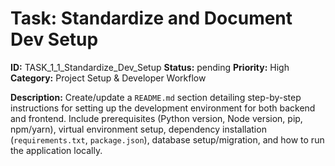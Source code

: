 # Task: Standardize and Document Dev Setup

**ID:** TASK_1_1_Standardize_Dev_Setup
**Status:** pending
**Priority:** High
**Category:** Project Setup & Developer Workflow

**Description:**
Create/update a `README.md` section detailing step-by-step instructions for setting up the development environment for both backend and frontend. Include prerequisites (Python version, Node version, pip, npm/yarn), virtual environment setup, dependency installation (`requirements.txt`, `package.json`), database setup/migration, and how to run the application locally.
